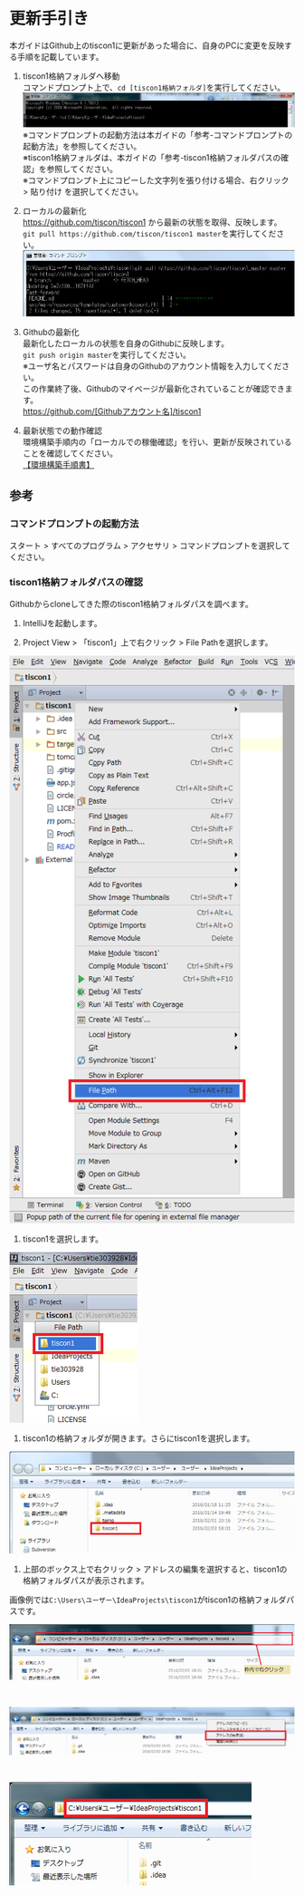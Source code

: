 # 更新手引き

本ガイドはGithub上のtiscon1に更新があった場合に、自身のPCに変更を反映する手順を記載しています。  


1. tiscon1格納フォルダへ移動  
コマンドプロンプト上で、`cd [tiscon1格納フォルダ]`を実行してください。  
![cd実行例](image/updateguide1.png)
※コマンドプロンプトの起動方法は本ガイドの「参考-コマンドプロンプトの起動方法」を参照してください。  
※tiscon1格納フォルダは、本ガイドの「参考-tiscon1格納フォルダパスの確認」を参照してください。  
※コマンドプロンプト上にコピーした文字列を張り付ける場合、右クリック > 貼り付け を選択してください。  

1. ローカルの最新化  
https://github.com/tiscon/tiscon1 から最新の状態を取得、反映します。  
`git pull https://github.com/tiscon/tiscon1 master`を実行してください。  
![pull実行例](image/updateguide2.png)

1. Githubの最新化  
最新化したローカルの状態を自身のGithubに反映します。  
`git push origin master`を実行してください。  
※ユーザ名とパスワードは自身のGithubのアカウント情報を入力してください。  
この作業終了後、Githubのマイページが最新化されていることが確認できます。  
https://github.com/[Githubアカウント名]/tiscon1

1. 最新状態での動作確認  
環境構築手順内の「ローカルでの稼働確認」を行い、更新が反映されていることを確認してください。  
[【環境構築手順書】](https://github.com/tiscon/tiscon1-doc/)



## 参考

### コマンドプロンプトの起動方法

スタート > すべてのプログラム > アクセサリ > コマンドプロンプトを選択してください。



### tiscon1格納フォルダパスの確認

Githubからcloneしてきた際のtiscon1格納フォルダパスを調べます。  

1. IntelliJを起動します。

1. Project View > 「tiscon1」上で右クリック > File Pathを選択します。

![事前準備1](image/updateguide3.png)



1. tiscon1を選択します。

![事前準備2](image/updateguide4.png)



1. tiscon1の格納フォルダが開きます。さらにtiscon1を選択します。

![事前準備3](image/updateguide5.png)



1. 上部のボックス上で右クリック > アドレスの編集を選択すると、tiscon1の格納フォルダパスが表示されます。

画像例では`C:\Users\ユーザー\IdeaProjects\tiscon1`がtiscon1の格納フォルダパスです。

![事前準備4](image/updateguide6.png)

<br>

![事前準備5](image/updateguide7.png)

<br>

![事前準備6](image/updateguide8.png)




